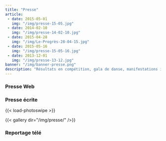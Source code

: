 ```yaml
---
title: "Presse"
article:
 - date: 2015-05-01
   img: "/img/presse-15-05.jpg"
 - date: 2014-02-10
   img: "/img/presse-14-02-10.jpg"
 - date: 2015-04-28
   img: "/img/Le-Progrès-28-04-15.jpg"
 - date: 2015-05-16
   img: "/img/presse-15-05-16.jpg"
 - date: 2013-12-01
   img: "/img/presse-13-12.jpg"
banner: "/img/banner-presse.png"    
description: "Résultats en compétition, gala de danse, manifestations internes,<br> régulièrement le PSLM est cité dans la presse locale et sur internet."  
---
```

### Presse Web

### Presse écrite

{{< load-photoswipe >}}

{{< gallery dir="/img/presse/" />}}

### Reportage télé
